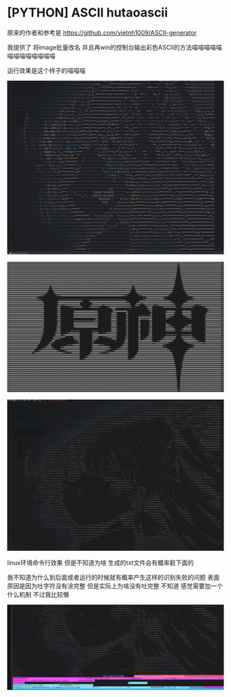 # [PYTHON] ASCII hutaoascii 

原来的作者和参考是 https://github.com/vietnh1009/ASCII-generator   



我提供了 将image批量改名 并且再win的控制台输出彩色ASCII的方法喵喵喵喵喵喵喵喵喵喵喵喵喵



运行效果是这个样子的喵喵喵

![image-20241123235208793](./assets/image-20241123235208793.png)

![image-20241124004453028](./assets/image-20241124004453028.png)

![image-20241124014730121](./assets/image-20241124014730121.png)

linux环境命令行效果   但是不知道为啥  生成的txt文件会有概率脏下面的


我不知道为什么到后面或者运行的时候就有概率产生这样的识别失败的问题  表面原因是因为吐字符没有涂完整 
但是实际上为啥没有吐完整 不知道   感觉需要加一个什么机制   不过我比较懒   

![image-20241124014829316](./assets/image-20241124014829316.png)
